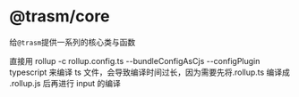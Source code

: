 # @trasm/core

给`@trasm`提供一系列的核心类与函数

直接用 rollup -c rollup.config.ts --bundleConfigAsCjs --configPlugin typescript 来编译 ts 文件，会导致编译时间过长，因为需要先将.rollup.ts 编译成 .rollup.js 后再进行 input 的编译